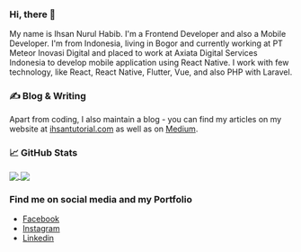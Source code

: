 ### Hi, there 👋

My name is Ihsan Nurul Habib. I'm a Frontend Developer and also a Mobile Developer. I'm from Indonesia, living in Bogor and currently working at PT Meteor Inovasi Digital and placed to work at Axiata Digital Services Indonesia to develop mobile application using React Native. I work with few technology, like React, React Native, Flutter, Vue, and also PHP with Laravel.

### &#x270d; Blog & Writing

Apart from coding, I also maintain a blog - you can find my articles on my website at [ihsantutorial.com](https://www.ihsantutorial.com/) as well as on [Medium](https://medium.com/@ihsan.inh).


### &#x1f4c8; GitHub Stats

<a href="https://github.com/ihsaninh/ihsaninh">
  <img align="center" src="https://github-readme-stats.vercel.app/api/top-langs/?username=ihsaninh&hide=css,html" />
</a>
<a href="https://github.com/ihsaninh/ihsaninh">
  <img align="center" src="https://github-readme-stats.vercel.app/api?username=ihsaninh&show_icons=true&line_height=27&count_private=true alt="Ihsan's GitHub Stats" />
</a>

### Find me on social media and my Portfolio
* [Facebook](https://facebook.com/ihsan.n.habib/)
* [Instagram](https://www.instagram.com/ihsan_inh/)
* [Linkedin](https://www.linkedin.com/in/ihsaninh/)
